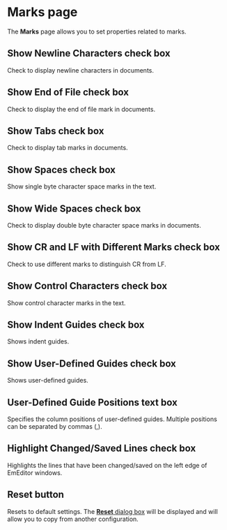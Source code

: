 # Marks page

The **Marks** page allows you to set properties related to marks.

## Show Newline Characters check box

Check to display newline characters in documents.

## Show End of File check box

Check to display the end of file mark in documents.

## Show Tabs check box

Check to display tab marks in documents.

## Show Spaces check box

Show single byte character space marks in the text.

## Show Wide Spaces check box

Check to display double byte character space marks in documents.

## Show CR and LF with Different Marks check box

Check to use different marks to distinguish CR from LF.

## Show Control Characters check box

Show control character marks in the text.

## Show Indent Guides check box

Shows indent guides.

## Show User-Defined Guides check box

Shows user-defined guides.

## User-Defined Guide Positions text box

Specifies the column positions of user-defined guides. Multiple positions can be separated by commas (,).

## Highlight Changed/Saved Lines check box

Highlights the lines that have been changed/saved on the left edge of EmEditor windows.

## Reset button

Resets to default settings. The
[**Reset** dialog box](../reset/index) will be displayed
and will allow you to copy from another configuration.


